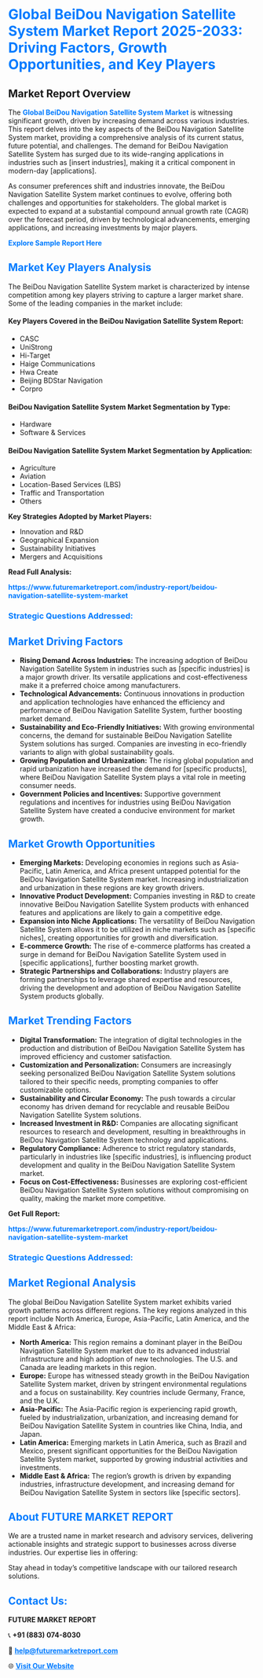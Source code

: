<h1 style="color: #007BFF;">Global BeiDou Navigation Satellite System Market Report 2025-2033: Driving Factors, Growth Opportunities, and Key Players</h1>

<section id="overview">
<h2>Market Report Overview</h2>
<p>The <a href="https://www.futuremarketreport.com/industry-report/beidou-navigation-satellite-system-market" style="color: #007BFF; text-decoration: none;"><strong>Global BeiDou Navigation Satellite System Market</strong></a> is witnessing significant growth, driven by increasing demand across various industries. This report delves into the key aspects of the BeiDou Navigation Satellite System market, providing a comprehensive analysis of its current status, future potential, and challenges. The demand for BeiDou Navigation Satellite System has surged due to its wide-ranging applications in industries such as [insert industries], making it a critical component in modern-day [applications].</p>
<p>As consumer preferences shift and industries innovate, the BeiDou Navigation Satellite System market continues to evolve, offering both challenges and opportunities for stakeholders. The global market is expected to expand at a substantial compound annual growth rate (CAGR) over the forecast period, driven by technological advancements, emerging applications, and increasing investments by major players.</p>
</section>

<section id="overview">
<p><a href="https://www.futuremarketreport.com/request-sample/reportId=28875" style="color: #007BFF; text-decoration: none;"><strong>Explore Sample Report Here</strong></a></p>
</section>

<section id="key-players">
<h2 style="color: #007BFF;">Market Key Players Analysis</h2>
<p>The BeiDou Navigation Satellite System market is characterized by intense competition among key players striving to capture a larger market share. Some of the leading companies in the market include:</p>
<h4>Key Players Covered in the BeiDou Navigation Satellite System Report:</h4>
<ul><li>CASC</li><li>UniStrong</li><li>Hi-Target</li><li>Haige Communications</li><li>Hwa Create</li><li>Beijing BDStar Navigation</li><li>Corpro</li></ul>
<h4>BeiDou Navigation Satellite System Market Segmentation by Type:</h4>
<ul><li>Hardware</li><li>Software &amp; Services</li></ul>

<h4>BeiDou Navigation Satellite System Market Segmentation by Application:</h4>
<ul><li>Agriculture</li><li>Aviation</li><li>Location-Based Services (LBS)</li><li>Traffic and Transportation</li><li>Others</li></ul>
<p><strong>Key Strategies Adopted by Market Players:</strong></p>
<ul>
<li>Innovation and R&D</li>
<li>Geographical Expansion</li>
<li>Sustainability Initiatives</li>
<li>Mergers and Acquisitions</li>
</ul>
</section>

<section>
<p><strong>Read Full Analysis: </strong></p><a href="https://www.futuremarketreport.com/industry-report/beidou-navigation-satellite-system-market" style="color: #007BFF; text-decoration: none;"><strong>https://www.futuremarketreport.com/industry-report/beidou-navigation-satellite-system-market</strong></a>
<h3 style="color: #007BFF;">Strategic Questions Addressed:</h3>
</section>

<section id="driving-factors">
<h2 style="color: #007BFF;">Market Driving Factors</h2>
<ul>
<li><strong>Rising Demand Across Industries:</strong> The increasing adoption of BeiDou Navigation Satellite System in industries such as [specific industries] is a major growth driver. Its versatile applications and cost-effectiveness make it a preferred choice among manufacturers.</li>
<li><strong>Technological Advancements:</strong> Continuous innovations in production and application technologies have enhanced the efficiency and performance of BeiDou Navigation Satellite System, further boosting market demand.</li>
<li><strong>Sustainability and Eco-Friendly Initiatives:</strong> With growing environmental concerns, the demand for sustainable BeiDou Navigation Satellite System solutions has surged. Companies are investing in eco-friendly variants to align with global sustainability goals.</li>
<li><strong>Growing Population and Urbanization:</strong> The rising global population and rapid urbanization have increased the demand for [specific products], where BeiDou Navigation Satellite System plays a vital role in meeting consumer needs.</li>
<li><strong>Government Policies and Incentives:</strong> Supportive government regulations and incentives for industries using BeiDou Navigation Satellite System have created a conducive environment for market growth.</li>
</ul>
</section>

<section id="growth-opportunities">
<h2 style="color: #007BFF;">Market Growth Opportunities</h2>
<ul>
<li><strong>Emerging Markets:</strong> Developing economies in regions such as Asia-Pacific, Latin America, and Africa present untapped potential for the BeiDou Navigation Satellite System market. Increasing industrialization and urbanization in these regions are key growth drivers.</li>
<li><strong>Innovative Product Development:</strong> Companies investing in R&D to create innovative BeiDou Navigation Satellite System products with enhanced features and applications are likely to gain a competitive edge.</li>
<li><strong>Expansion into Niche Applications:</strong> The versatility of BeiDou Navigation Satellite System allows it to be utilized in niche markets such as [specific niches], creating opportunities for growth and diversification.</li>
<li><strong>E-commerce Growth:</strong> The rise of e-commerce platforms has created a surge in demand for BeiDou Navigation Satellite System used in [specific applications], further boosting market growth.</li>
<li><strong>Strategic Partnerships and Collaborations:</strong> Industry players are forming partnerships to leverage shared expertise and resources, driving the development and adoption of BeiDou Navigation Satellite System products globally.</li>
</ul>
</section>

<section id="trending-factors">
<h2 style="color: #007BFF;">Market Trending Factors</h2>
<ul>
<li><strong>Digital Transformation:</strong> The integration of digital technologies in the production and distribution of BeiDou Navigation Satellite System has improved efficiency and customer satisfaction.</li>
<li><strong>Customization and Personalization:</strong> Consumers are increasingly seeking personalized BeiDou Navigation Satellite System solutions tailored to their specific needs, prompting companies to offer customizable options.</li>
<li><strong>Sustainability and Circular Economy:</strong> The push towards a circular economy has driven demand for recyclable and reusable BeiDou Navigation Satellite System solutions.</li>
<li><strong>Increased Investment in R&D:</strong> Companies are allocating significant resources to research and development, resulting in breakthroughs in BeiDou Navigation Satellite System technology and applications.</li>
<li><strong>Regulatory Compliance:</strong> Adherence to strict regulatory standards, particularly in industries like [specific industries], is influencing product development and quality in the BeiDou Navigation Satellite System market.</li>
<li><strong>Focus on Cost-Effectiveness:</strong> Businesses are exploring cost-efficient BeiDou Navigation Satellite System solutions without compromising on quality, making the market more competitive.</li>
</ul>
</section>

<section>
<p><strong>Get Full Report: </strong></p><a href="https://www.futuremarketreport.com/industry-report/beidou-navigation-satellite-system-market" style="color: #007BFF; text-decoration: none;"><strong>https://www.futuremarketreport.com/industry-report/beidou-navigation-satellite-system-market</strong></a>
<h3 style="color: #007BFF;">Strategic Questions Addressed:</h3>
</section>


<section id="regional-analysis">
<h2 style="color: #007BFF;">Market Regional Analysis</h2>
<p>The global BeiDou Navigation Satellite System market exhibits varied growth patterns across different regions. The key regions analyzed in this report include North America, Europe, Asia-Pacific, Latin America, and the Middle East & Africa:</p>
<ul>
<li><strong>North America:</strong> This region remains a dominant player in the BeiDou Navigation Satellite System market due to its advanced industrial infrastructure and high adoption of new technologies. The U.S. and Canada are leading markets in this region.</li>
<li><strong>Europe:</strong> Europe has witnessed steady growth in the BeiDou Navigation Satellite System market, driven by stringent environmental regulations and a focus on sustainability. Key countries include Germany, France, and the U.K.</li>
<li><strong>Asia-Pacific:</strong> The Asia-Pacific region is experiencing rapid growth, fueled by industrialization, urbanization, and increasing demand for BeiDou Navigation Satellite System in countries like China, India, and Japan.</li>
<li><strong>Latin America:</strong> Emerging markets in Latin America, such as Brazil and Mexico, present significant opportunities for the BeiDou Navigation Satellite System market, supported by growing industrial activities and investments.</li>
<li><strong>Middle East & Africa:</strong> The region’s growth is driven by expanding industries, infrastructure development, and increasing demand for BeiDou Navigation Satellite System in sectors like [specific sectors].</li>
</ul>
</section>

<footer>
<h2 style="color: #007BFF;">About FUTURE MARKET REPORT</h2>
<p>We are a trusted name in market research and advisory services, delivering actionable insights and strategic support to businesses across diverse industries. Our expertise lies in offering:</p>

<p>Stay ahead in today’s competitive landscape with our tailored research solutions.</p>

<h2 style="color: #007BFF;">Contact Us:</h2>
<p><strong>FUTURE MARKET REPORT</strong></p>
<p>📞 <strong>+91 (883) 074-8030</strong></p>
<p>📧 <strong><a href="mailto:help@futuremarketreport.com" style="color: #007BFF;">help@futuremarketreport.com</a></strong></p>
<p>🌐 <strong><a href="https://www.futuremarketreport.com/" style="color: #007BFF;">Visit Our Website</a></strong></p>
</footer>
